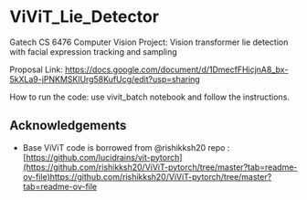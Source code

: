# ViViT_Lie_Detector
Gatech CS 6476 Computer Vision Project: Vision transformer lie detection with facial expression tracking and sampling

Proposal Link: https://docs.google.com/document/d/1DmecfFHicjnA8_bx-5kXLa9-jPNKMSKlUrg58KufUcg/edit?usp=sharing

How to run the code: use vivit_batch notebook and follow the instructions.

## Acknowledgements
- Base ViViT code is borrowed from @rishikksh20 repo : [https://github.com/lucidrains/vit-pytorch](https://github.com/rishikksh20/ViViT-pytorch/tree/master?tab=readme-ov-file)https://github.com/rishikksh20/ViViT-pytorch/tree/master?tab=readme-ov-file


